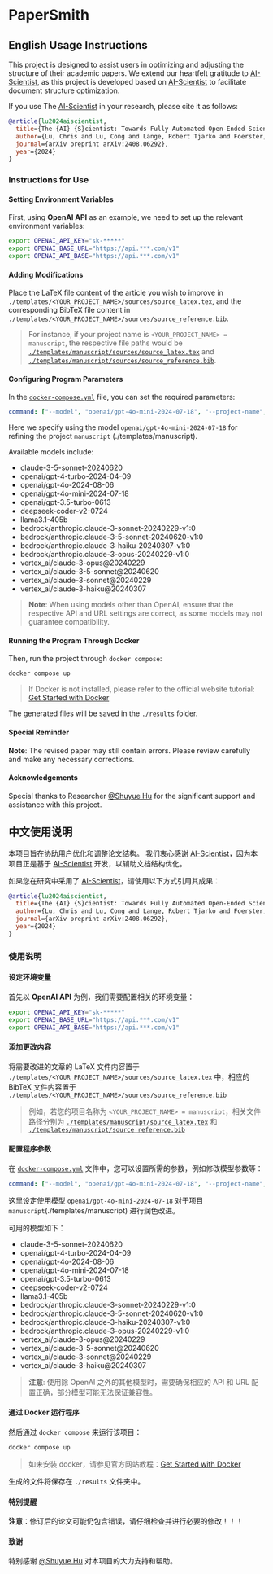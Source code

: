 # PaperSmith

## English Usage Instructions

This project is designed to assist users in optimizing and adjusting the structure of their academic papers. We extend our heartfelt gratitude to [AI-Scientist](https://github.com/SakanaAI/AI-Scientist), as this project is developed based on [AI-Scientist](https://github.com/SakanaAI/AI-Scientist) to facilitate document structure optimization.

If you use The [AI-Scientist](https://github.com/SakanaAI/AI-Scientist) in your research, please cite it as follows:

```bibtex
@article{lu2024aiscientist,
  title={The {AI} {S}cientist: Towards Fully Automated Open-Ended Scientific Discovery},
  author={Lu, Chris and Lu, Cong and Lange, Robert Tjarko and Foerster, Jakob and Clune, Jeff and Ha, David},
  journal={arXiv preprint arXiv:2408.06292},
  year={2024}
}
```
### Instructions for Use

#### Setting Environment Variables

First, using **OpenAI API** as an example, we need to set up the relevant environment variables:

```bash
export OPENAI_API_KEY="sk-*****"
export OPENAI_BASE_URL="https://api.***.com/v1"
export OPENAI_API_BASE="https://api.***.com/v1"
```

#### Adding Modifications

Place the LaTeX file content of the article you wish to improve in `./templates/<YOUR_PROJECT_NAME>/sources/source_latex.tex`, and the corresponding BibTeX file content in `./templates/<YOUR_PROJECT_NAME>/sources/source_reference.bib`.

> For instance, if your project name is `<YOUR_PROJECT_NAME> = manuscript`, the respective file paths would be [`./templates/manuscript/sources/source_latex.tex`](./templates/manuscript/sources/source_latex.tex) and [`./templates/manuscript/sources/source_reference.bib`](./templates/manuscript/sources/source_reference.bib).

#### Configuring Program Parameters

In the [`docker-compose.yml`](./docker-compose.yml) file, you can set the required parameters:

```yml
command: ["--model", "openai/gpt-4o-mini-2024-07-18", "--project-name", "manuscript"]
```

Here we specify using the model `openai/gpt-4o-mini-2024-07-18` for refining the project `manuscript` (./templates/manuscript).

Available models include:

- claude-3-5-sonnet-20240620
- openai/gpt-4-turbo-2024-04-09
- openai/gpt-4o-2024-08-06
- openai/gpt-4o-mini-2024-07-18
- openai/gpt-3.5-turbo-0613
- deepseek-coder-v2-0724
- llama3.1-405b
- bedrock/anthropic.claude-3-sonnet-20240229-v1:0
- bedrock/anthropic.claude-3-5-sonnet-20240620-v1:0
- bedrock/anthropic.claude-3-haiku-20240307-v1:0
- bedrock/anthropic.claude-3-opus-20240229-v1:0
- vertex_ai/claude-3-opus@20240229
- vertex_ai/claude-3-5-sonnet@20240620
- vertex_ai/claude-3-sonnet@20240229
- vertex_ai/claude-3-haiku@20240307

> **Note**: When using models other than OpenAI, ensure that the respective API and URL settings are correct, as some models may not guarantee compatibility.

#### Running the Program Through Docker

Then, run the project through `docker compose`:

```bash
docker compose up
```

> If Docker is not installed, please refer to the official website tutorial: [Get Started with Docker](https://www.docker.com/get-started/)

The generated files will be saved in the `./results` folder.

#### Special Reminder

**Note**: The revised paper may still contain errors. Please review carefully and make any necessary corrections.

#### Acknowledgements

Special thanks to Researcher [@Shuyue Hu](https://shuyuehu.github.io/index.html) for the significant support and assistance with this project. 

## 中文使用说明

本项目旨在协助用户优化和调整论文结构。
我们衷心感谢 [AI-Scientist](https://github.com/SakanaAI/AI-Scientist)，因为本项目正是基于 [AI-Scientist](https://github.com/SakanaAI/AI-Scientist) 开发，以辅助文档结构优化。

如果您在研究中采用了 [AI-Scientist](https://github.com/SakanaAI/AI-Scientist)，请使用以下方式引用其成果：

```bibtex
@article{lu2024aiscientist,
  title={The {AI} {S}cientist: Towards Fully Automated Open-Ended Scientific Discovery},
  author={Lu, Chris and Lu, Cong and Lange, Robert Tjarko and Foerster, Jakob and Clune, Jeff and Ha, David},
  journal={arXiv preprint arXiv:2408.06292},
  year={2024}
}
```

### 使用说明

#### 设定环境变量

首先以 **OpenAI API** 为例，我们需要配置相关的环境变量：

```bash
export OPENAI_API_KEY="sk-*****"
export OPENAI_BASE_URL="https://api.***.com/v1"
export OPENAI_API_BASE="https://api.***.com/v1"
```

#### 添加更改内容

将需要改进的文章的 LaTeX 文件内容置于  `./templates/<YOUR_PROJECT_NAME>/sources/source_latex.tex` 中，相应的 BibTeX 文件内容置于 `./templates/<YOUR_PROJECT_NAME>/sources/source_reference.bib`

> 例如，若您的项目名称为 `<YOUR_PROJECT_NAME> = manuscript`，相关文件路径分别为 [`./templates/manuscript/source_latex.tex`](./templates/manuscript/sources/source_latex.tex) 和 [`./templates/manuscript/source_reference.bib`](./templates/manuscript/sources/source_reference.bib)

#### 配置程序参数

在 [`docker-compose.yml`](./docker-compose.yml)  文件中，您可以设置所需的参数，例如修改模型参数等：

```yml
command: ["--model", "openai/gpt-4o-mini-2024-07-18", "--project-name", "manuscript"]
```

这里设定使用模型 `openai/gpt-4o-mini-2024-07-18` 对于项目 `manuscript`(./templates/manuscript) 进行润色改进。

可用的模型如下：

- claude-3-5-sonnet-20240620
- openai/gpt-4-turbo-2024-04-09
- openai/gpt-4o-2024-08-06
- openai/gpt-4o-mini-2024-07-18
- openai/gpt-3.5-turbo-0613
- deepseek-coder-v2-0724
- llama3.1-405b
- bedrock/anthropic.claude-3-sonnet-20240229-v1:0
- bedrock/anthropic.claude-3-5-sonnet-20240620-v1:0
- bedrock/anthropic.claude-3-haiku-20240307-v1:0
- bedrock/anthropic.claude-3-opus-20240229-v1:0
- vertex_ai/claude-3-opus@20240229
- vertex_ai/claude-3-5-sonnet@20240620
- vertex_ai/claude-3-sonnet@20240229
- vertex_ai/claude-3-haiku@20240307

> **注意**: 使用除 OpenAI 之外的其他模型时，需要确保相应的 API 和 URL 配置正确，部分模型可能无法保证兼容性。

#### 通过 Docker 运行程序

然后通过 `docker compose` 来运行该项目： 

```bash
docker compose up
```

> 如未安装 docker，请参见官方网站教程：[Get Started with Docker](https://www.docker.com/get-started/)

生成的文件将保存在 `./results` 文件夹中。

#### 特别提醒

**注意**：修订后的论文可能仍包含错误，请仔细检查并进行必要的修改！！！

#### 致谢

特别感谢 [@Shuyue Hu](https://shuyuehu.github.io/index.html) 对本项目的大力支持和帮助。
